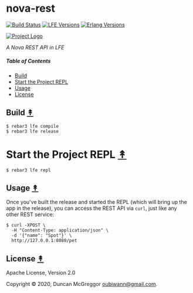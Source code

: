 # nova-rest

[![Build Status][travis-badge]][travis]
[![LFE Versions][lfe-badge]][lfe]
[![Erlang Versions][erlang-badge]][versions]

[![Project Logo][logo]][logo-large]

*A Nova REST API in  LFE*

##### Table of Contents

* [Build](#build-)
* [Start the Project REPL](#start-the-repl-)
* [Usage](#usage-)
* [License](#license-)


## Build [&#x219F;](#table-of-contents)

```shell
$ rebar3 lfe compile
$ rebar3 lfe release
```

# Start the Project REPL [&#x219F;](#table-of-contents)

```shell
$ rebar3 lfe repl
```

## Usage [&#x219F;](#table-of-contents)

Once you've built the release and started the REPL (which will bring up the app
in the release), you can access the REST API via `curl`, just like any other
REST service:

``` shell
$ curl -XPOST \
  -H "Content-Type: application/json" \
  -d '{"name": "Spot"}' \
  http://127.0.0.1:8080/pet
```

## License [&#x219F;](#table-of-contents)

Apache License, Version 2.0

Copyright © 2020, Duncan McGreggor <oubiwann@gmail.com>.

<!-- Named page links below: /-->

[logo]: https://avatars1.githubusercontent.com/u/3434967?s=250
[logo-large]: https://avatars1.githubusercontent.com/u/3434967
[github]: https://github.com/ORG/nova-rest
[gitlab]: https://gitlab.com/ORG/nova-rest
[travis]: https://travis-ci.org/ORG/nova-rest
[travis-badge]: https://img.shields.io/travis/ORG/nova-rest.svg
[gh-actions-badge]: https://github.com/ORG/nova-rest/workflows/Go/badge.svg
[gh-actions]: https://github.com/ORG/nova-rest/actions
[lfe]: https://github.com/rvirding/lfe
[lfe-badge]: https://img.shields.io/badge/lfe-1.3.0-blue.svg
[erlang-badge]: https://img.shields.io/badge/erlang-19%20to%2023-blue.svg
[versions]: https://github.com/ORG/nova-rest/blob/master/.travis.yml
